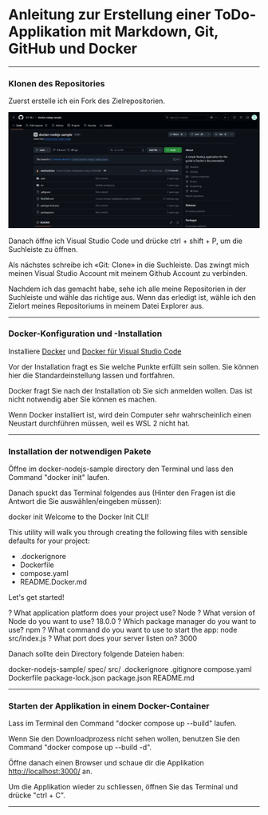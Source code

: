 # Anleitung zur Erstellung einer ToDo-Applikation mit Markdown, Git, GitHub und Docker

---

### Klonen des Repositories

Zuerst erstelle ich ein Fork des Zielrepositorien.

![1](img/1.png)

Danach öffne ich Visual Studio Code und drücke ctrl + shift + P, um die Suchleiste zu öffnen.

Als nächstes schreibe ich «Git: Clone» in die Suchleiste. Das zwingt mich meinen Visual Studio Account mit meinem Github Account zu verbinden.

Nachdem ich das gemacht habe, sehe ich alle meine Repositorien in der Suchleiste und wähle das richtige aus. Wenn das erledigt ist, wähle ich den Zielort meines Repositoriums in meinem Datei Explorer aus.

---

### Docker-Konfiguration und -Installation

Installiere [Docker](https://www.docker.com/products/docker-desktop/) und [Docker für Visual Studio Code](https://marketplace.visualstudio.com/items?itemName=ms-azuretools.vscode-docker)

Vor der Installation fragt es Sie welche Punkte erfüllt sein sollen. Sie können hier die Standardeinstellung lassen und fortfahren.

Docker fragt Sie nach der Installation ob Sie sich anmelden wollen. Das ist nicht notwendig aber Sie können es machen.

Wenn Docker installiert ist, wird dein Computer sehr wahrscheinlich einen Neustart durchführen müssen, weil es WSL 2 nicht hat.

---

### Installation der notwendigen Pakete

Öffne im docker-nodejs-sample directory den Terminal und lass den Command "docker init" laufen.

Danach spuckt das Terminal folgendes aus (Hinter den Fragen ist die Antwort die Sie auswählen/eingeben müssen):

docker init
Welcome to the Docker Init CLI!

This utility will walk you through creating the following files with sensible defaults for your project:

- .dockerignore
- Dockerfile
- compose.yaml
- README.Docker.md

Let's get started!

? What application platform does your project use? Node
? What version of Node do you want to use? 18.0.0
? Which package manager do you want to use? npm
? What command do you want to use to start the app: node src/index.js
? What port does your server listen on? 3000

Danach sollte dein Directory folgende Dateien haben:

docker-nodejs-sample/
 spec/
 src/
 .dockerignore
 .gitignore
 compose.yaml
 Dockerfile
 package-lock.json
 package.json
 README.md

---

### Starten der Applikation in einem Docker-Container

Lass im Terminal den Command "docker compose up --build" laufen.

Wenn Sie den Downloadprozess nicht sehen wollen, benutzen Sie den Command "docker compose up --build -d".

Öffne danach einen Browser und schaue dir die Applikation [http://localhost:3000/](http://localhost:3000/) an.

Um die Applikation wieder zu schliessen, öffnen Sie das Terminal und drücke "ctrl + C".

---

